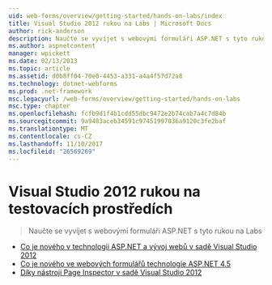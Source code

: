 ```yaml
---
uid: web-forms/overview/getting-started/hands-on-labs/index
title: Visual Studio 2012 rukou na Labs | Microsoft Docs
author: rick-anderson
description: Naučte se vyvíjet s webovými formuláři ASP.NET s tyto rukou na Labs
ms.author: aspnetcontent
manager: wpickett
ms.date: 02/13/2013
ms.topic: article
ms.assetid: d0b8ff04-70e0-4453-a331-a4a4f57d72a8
ms.technology: dotnet-webforms
ms.prod: .net-framework
msc.legacyurl: /web-forms/overview/getting-started/hands-on-labs
msc.type: chapter
ms.openlocfilehash: fcfb9d1f4b1cdd55dbc9472e2b74cab7a4c7d84b
ms.sourcegitcommit: 9a9483aceb34591c97451997036a9120c3fe2baf
ms.translationtype: MT
ms.contentlocale: cs-CZ
ms.lasthandoff: 11/10/2017
ms.locfileid: "26569269"
---
```

<a name="visual-studio-2012-hands-on-labs"></a>Visual Studio 2012 rukou na testovacích prostředích
====================
> Naučte se vyvíjet s webovými formuláři ASP.NET s tyto rukou na Labs


- [Co je nového v technologii ASP.NET a vývoj webů v sadě Visual Studio 2012](whats-new-in-aspnet-and-web-development-in-visual-studio-2012.md)
- [Co je nového ve webových formulářů technologie ASP.NET 4.5](whats-new-in-web-forms-in-aspnet-45.md)
- [Díky nástroji Page Inspector v sadě Visual Studio 2012](using-page-inspector-in-visual-studio-2012.md)
